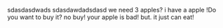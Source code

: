 sdasdasdwads
sdasdawdadsdasd
we need 3 apples? 
i have a apple !Do you want to buy it?
no buy! your apple is bad!
but. it just can eat!
